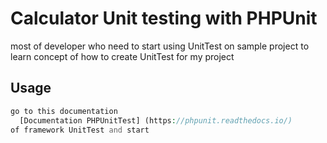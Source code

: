 # Calculator Unit testing with PHPUnit
most of developer who need to start using UnitTest on sample project to learn concept of how to create UnitTest for my project

## Usage
```php
go to this documentation 
  [Documentation PHPUnitTest] (https://phpunit.readthedocs.io/)
of framework UnitTest and start
